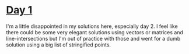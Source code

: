 # [Day 1](http://adventofcode.com/2016/day/1)

I'm a little disappointed in my solutions here, especially day 2. I feel like there could be some very elegant solutions using vectors or matrices and line-intersections but I'm out of practice with those and went for a dumb solution using a big list of stringified points. 